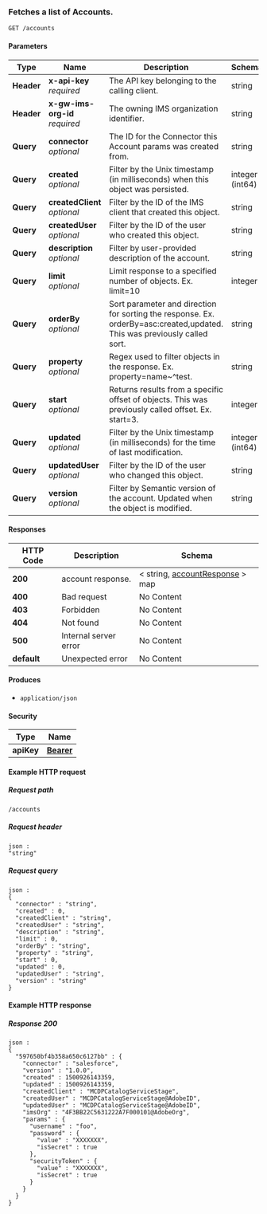 
<a name="get_accounts"></a>
### Fetches a list of Accounts.
```
GET /accounts
```


#### Parameters

|Type|Name|Description|Schema|
|---|---|---|---|
|**Header**|**x-api-key**  <br>*required*|The API key belonging to the calling client.|string|
|**Header**|**x-gw-ims-org-id**  <br>*required*|The owning IMS organization identifier.|string|
|**Query**|**connector**  <br>*optional*|The ID for the Connector this Account params was created from.|string|
|**Query**|**created**  <br>*optional*|Filter by the Unix timestamp (in milliseconds) when this object was persisted.|integer (int64)|
|**Query**|**createdClient**  <br>*optional*|Filter by the ID of the IMS client that created this object.|string|
|**Query**|**createdUser**  <br>*optional*|Filter by the  ID of the user who created this object.|string|
|**Query**|**description**  <br>*optional*|Filter by user-provided description of the account.|string|
|**Query**|**limit**  <br>*optional*|Limit response to a specified number of objects. Ex. limit=10|integer|
|**Query**|**orderBy**  <br>*optional*|Sort parameter and direction for sorting the response. Ex. orderBy=asc:created,updated. This was previously called sort.|string|
|**Query**|**property**  <br>*optional*|Regex used to filter objects in the response. Ex. property=name~^test.|string|
|**Query**|**start**  <br>*optional*|Returns results from a specific offset of objects. This was previously called offset. Ex. start=3.|integer|
|**Query**|**updated**  <br>*optional*|Filter by the Unix timestamp (in milliseconds) for the time of last modification.|integer (int64)|
|**Query**|**updatedUser**  <br>*optional*|Filter by the  ID of the user who changed this object.|string|
|**Query**|**version**  <br>*optional*|Filter by Semantic version of the account. Updated when the object is modified.|string|


#### Responses

|HTTP Code|Description|Schema|
|---|---|---|
|**200**|account response.|< string, [accountResponse](../definitions/accountResponse.md#accountresponse) > map|
|**400**|Bad request|No Content|
|**403**|Forbidden|No Content|
|**404**|Not found|No Content|
|**500**|Internal server error|No Content|
|**default**|Unexpected error|No Content|


#### Produces

* `application/json`


#### Security

|Type|Name|
|---|---|
|**apiKey**|**[Bearer](security.md#bearer)**|


#### Example HTTP request

##### Request path
```
/accounts
```


##### Request header
```
json :
"string"
```


##### Request query
```
json :
{
  "connector" : "string",
  "created" : 0,
  "createdClient" : "string",
  "createdUser" : "string",
  "description" : "string",
  "limit" : 0,
  "orderBy" : "string",
  "property" : "string",
  "start" : 0,
  "updated" : 0,
  "updatedUser" : "string",
  "version" : "string"
}
```


#### Example HTTP response

##### Response 200
```
json :
{
  "597650bf4b358a650c6127bb" : {
    "connector" : "salesforce",
    "version" : "1.0.0",
    "created" : 1500926143359,
    "updated" : 1500926143359,
    "createdClient" : "MCDPCatalogServiceStage",
    "createdUser" : "MCDPCatalogServiceStage@AdobeID",
    "updatedUser" : "MCDPCatalogServiceStage@AdobeID",
    "imsOrg" : "4F3BB22C5631222A7F000101@AdobeOrg",
    "params" : {
      "username" : "foo",
      "password" : {
        "value" : "XXXXXXX",
        "isSecret" : true
      },
      "securityToken" : {
        "value" : "XXXXXXX",
        "isSecret" : true
      }
    }
  }
}
```



